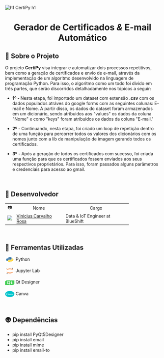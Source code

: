 ![h1  CertiPy h1](https://user-images.githubusercontent.com/87454265/150715276-d1ac1e33-f2a3-4472-8c38-40ffccc8544a.png)

<h1 align="center">Gerador de Certificados <i>&</i> E-mail Automático <br></h1>


## 💚 Sobre o Projeto
<p>O projeto <b>CertiPy</b> visa integrar e automatizar dois processos repetitivos, bem como a geração de certificados e envio de e-mail, através da implementação de um algoritmo desenvolvido na linguagem de programação Python. Para isso, o algoritmo como um todo foi divido em três partes, que serão discorridos detalhadamente nos tópicos a seguir:</p>

- <b> 1º - </b> Nesta etapa, foi importado um dataset com extensão <b>.csv</b> com os dados populados atráves do google forms com as seguintes colunas: E-mail e Nome. A partir disso, os dados do dataset foram armazenados em um dicionário, sendo atribuidos aos "values" os dados da coluna "Nome" e como "keys" foram atribuidos os dados da coluna "E-mail."

- <b> 2º  - </b> Continuando, nesta etapa, foi criado um loop de repetição dentro de uma função para percorrer todos os valores dos dicionários com os nomes junto com a lib de manipulação de imagem gerando todos os certificados.


- <b> 3º  - </b> Após a geração de todos os certificados com sucesso, foi criada uma função para que os certificados fossem enviados aos seus respectivos proprietários. Para isso, foram passados alguns parâmetros e credenciais para acesso ao gmail.

<br>

## 🔧 Desenvolvedor 
<table style="width:80%">
   <tr align="center">
    <td>📷</td>
    <td>Nome</td>
    <td>Cargo</td>
  </tr>
  <tr>
    <td><img src="https://media-exp1.licdn.com/dms/image/C4E03AQGbWtaRMqRQbg/profile-displayphoto-shrink_400_400/0/1642540012466?e=1648684800&v=beta&t=6LmQQrmmETIzg1p36AdsqaHUi_vo7opLpg5oROwyNgs" width="120">
</td>
    <td><a href="https://www.linkedin.com/in/vinicius-carvalho-rosa/" target="_blank">Vinicius Carvalho Rosa</a></td>
    <td>Data & IoT Engineer at BlueShift</td>
  </tr>
</table>

<br>

## 🐍 Ferramentas Utilizadas

<img align="center" alt="Vini-Python" height="20" width="30" src="https://raw.githubusercontent.com/devicons/devicon/master/icons/python/python-original.svg"> Python <br><br>
<img align="center" alt="Vini-Python" height="20" width="30" src="https://raw.githubusercontent.com/devicons/devicon/master/icons/jupyter/jupyter-original.svg"> Jupyter Lab <br><br>
<img align="center" alt="Vini-Python" height="20" width="30" src="https://raw.githubusercontent.com/devicons/devicon/master/icons/qt/qt-original.svg"> Qt Designer <br><br>
<img align="center" alt="Vini-Python" height="20" width="30" src="https://raw.githubusercontent.com/devicons/devicon/master/icons/canva/canva-original.svg"> Canva 

<br>

## 👽 Dependências 
- pip install PyQt5Designer 
- pip install email
- pip install mime
- pip install email-to
